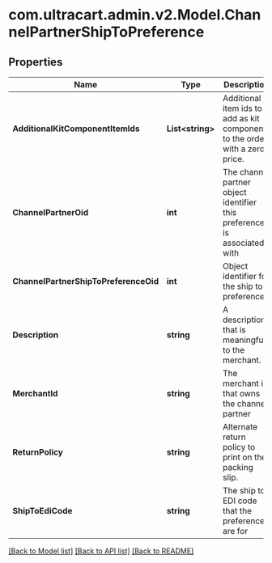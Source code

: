 
# com.ultracart.admin.v2.Model.ChannelPartnerShipToPreference

## Properties

Name | Type | Description | Notes
------------ | ------------- | ------------- | -------------
**AdditionalKitComponentItemIds** | **List&lt;string&gt;** | Additional item ids to add as kit components to the order with a zero price. | [optional] 
**ChannelPartnerOid** | **int** | The channel partner object identifier this preference is associated with | [optional] 
**ChannelPartnerShipToPreferenceOid** | **int** | Object identifier for the ship to preference | [optional] 
**Description** | **string** | A description that is meaningful to the merchant. | [optional] 
**MerchantId** | **string** | The merchant id that owns the channel partner | [optional] 
**ReturnPolicy** | **string** | Alternate return policy to print on the packing slip. | [optional] 
**ShipToEdiCode** | **string** | The ship to EDI code that the preferences are for | [optional] 

[[Back to Model list]](../README.md#documentation-for-models)
[[Back to API list]](../README.md#documentation-for-api-endpoints)
[[Back to README]](../README.md)


